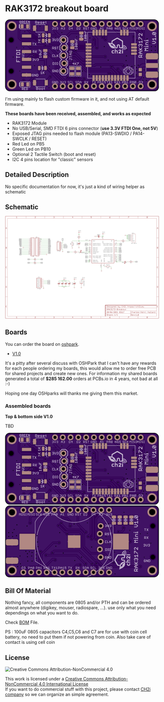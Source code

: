 # RAK3172 breakout board

<img src="https://github.com/hallard/RAK3172-Breakout/blob/main/pictures/RAK3172-Breakout-top.png">

I'm using mainly to flash custom firmware in it, and not using AT default firmware.

**These boards have been received, assembled, and works as expected**

- RAK3172 Module
- No USB/Serial, SMD FTDI 6 pins connector (**use 3.3V FTDI One, not 5V**)
- Exposed JTAG pins needed to flash module (PA13-SWDIO / PA14-SWCLK / RESET)
- Red Led on PB5
- Green Led on PB10
- Optional 2 Tactile Switch (boot and reset)
- I2C 4 pins location for "classic" sensors

## Detailed Description

No specific documentation for now, it's just a kind of wiring helper as schematic


## Schematic

<img src="https://github.com/hallard/RAK3172-Breakout/blob/main/pictures/RAK3172-Breakout-sch.png">

## Boards 

You can order the board on [oshpark](https://oshpark.com). 

- [V1.0](https://oshpark.com/shared_projects/Ss2INNiR) 

It's a pitty after several discuss with OSHPark that I can't have any rewards for each people ordering my boards, this would allow me to order free PCB for shared projects and create new ones. For information my shared boards generated a total of **$285 162.00** orders at PCBs.io in 4 years, not bad at all :-)

Hoping one day OSHparks will thanks me giving them this market. 

### Assembled boards

**Top & bottom side V1.0**

TBD

<img src="https://github.com/hallard/RAK3172-Breakout/blob/main/pictures/RAK3172-Breakout-top.png">
<img src="https://github.com/hallard/RAK3172-Breakout/blob/main/pictures/RAK3172-Breakout-bot.png">


## Bill Of Material

Nothing fancy, all components are 0805 and/or PTH and can be ordered almost anywhere (digikey, mouser, radiospare, ...). 
use only what you need dependings on what you want to do. 

Check [BOM](https://github.com/hallard/RAK3172-Breakout/blob/main/RAK3172-Breakout-BOM.xlsx) File.

PS : 100uF 0805 capacitors C4,C5,C6 and C7 are for use with coin cell battery, no need to put them if not powering from coin. Also take care of contact is using cell coin

## License

<img alt="Creative Commons Attribution-NonCommercial 4.0" src="https://i.creativecommons.org/l/by-nc/4.0/88x31.png">   

This work is licensed under a [Creative Commons Attribution-NonCommercial 4.0 International License](http://creativecommons.org/licenses/by-nc/4.0/)    
If you want to do commercial stuff with this project, please contact [CH2i company](https://www.ch2i.eu/en#support) so we can organize an simple agreement.

